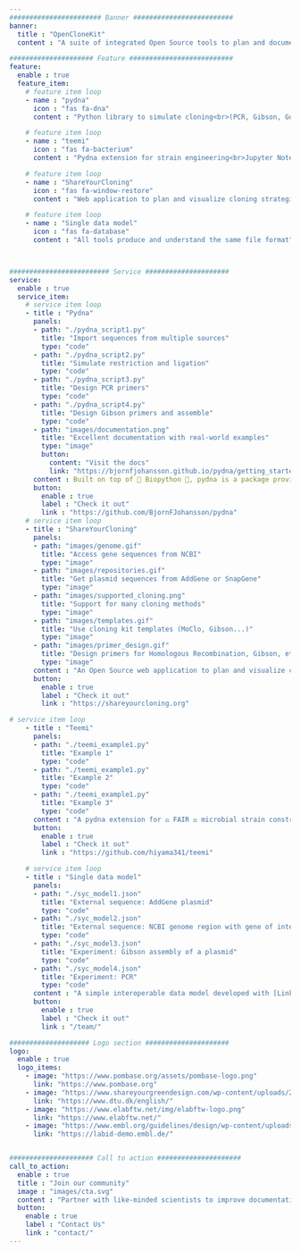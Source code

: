 ```yaml
---
####################### Banner #########################
banner:
  title : "OpenCloneKit"
  content : "A suite of integrated Open Source tools to plan and document your next cloning project"

##################### Feature ##########################
feature:
  enable : true
  feature_item:
    # feature item loop
    - name : "pydna"
      icon : "fas fa-dna"
      content : "Python library to simulate cloning<br>(PCR, Gibson, Golden Gate...)"

    # feature item loop
    - name : "teemi"
      icon : "fas fa-bacterium"
      content : "Pydna extension for strain engineering<br>Jupyter Notebooks as experiment documentation"

    # feature item loop
    - name : "ShareYourCloning"
      icon : "fas fa-window-restore"
      content : "Web application to plan and visualize cloning strategies<br>No need to code!"

    # feature item loop
    - name : "Single data model"
      icon : "fas fa-database"
      content : "All tools produce and understand the same file format"



######################### Service #####################
service:
  enable : true
  service_item:
    # service item loop
    - title : "Pydna"
      panels:
      - path: "./pydna_script1.py"
        title: "Import sequences from multiple sources"
        type: "code"
      - path: "./pydna_script2.py"
        title: "Simulate restriction and ligation"
        type: "code"
      - path: "./pydna_script3.py"
        title: "Design PCR primers"
        type: "code"
      - path: "./pydna_script4.py"
        title: "Design Gibson primers and assemble"
        type: "code"
      - path: "images/documentation.png"
        title: "Excellent documentation with real-world examples"
        type: "image"
        button:
          content: "Visit the docs"
          link: "https://bjornfjohansson.github.io/pydna/getting_started.html"
      content : Built on top of 🐍 Biopython 🧬, pydna is a package providing modules to simulate cloning handle double-stranded DNA. From simulating DNA assemblies to automating complex cloning workflows, pydna empowers you to plan and document your cloning projects 🚀🔬✨
      button:
        enable : true
        label : "Check it out"
        link : "https://github.com/BjornFJohansson/pydna"
    # service item loop
    - title : "ShareYourCloning"
      panels:
      - path: "images/genome.gif"
        title: "Access gene sequences from NCBI"
        type: "image"
      - path: "images/repositories.gif"
        title: "Get plasmid sequences from AddGene or SnapGene"
        type: "image"
      - path: "images/supported_cloning.png"
        title: "Support for many cloning methods"
        type: "image"
      - path: "images/templates.gif"
        title: "Use cloning kit templates (MoClo, Gibson...)"
        type: "image"
      - path: "images/primer_design.gif"
        title: "Design primers for Homologous Recombination, Gibson, etc."
        type: "image"
      content : "An Open Source web application to plan and visualize cloning strategies. 🎉No coding required!🎉 It provides an intuitive interface to plan your cloning strategy, export it to an open file format and generate publication-ready figures 📊🔬🎨"
      button:
        enable : true
        label : "Check it out"
        link : "https://shareyourcloning.org"

# service item loop
    - title : "Teemi"
      panels:
      - path: "./teemi_example1.py"
        title: "Example 1"
        type: "code"
      - path: "./teemi_example1.py"
        title: "Example 2"
        type: "code"
      - path: "./teemi_example1.py"
        title: "Example 3"
        type: "code"
      content : "A pydna extension for ⚖️ FAIR ⚖️ microbial strain construction. It covers the entire DBTL (Design-Build-Test-Learn) cycle, allowing users to design genetic libraries, simulate workflows, and track samples efficiently. Boost your metabolic engineering projects with streamlined automation and flexible workflows! 🚀🧬"
      button:
        enable : true
        label : "Check it out"
        link : "https://github.com/hiyama341/teemi"

    # service item loop
    - title : "Single data model"
      panels:
      - path: "./syc_model1.json"
        title: "External sequence: AddGene plasmid"
        type: "code"
      - path: "./syc_model2.json"
        title: "External sequence: NCBI genome region with gene of interest"
        type: "code"
      - path: "./syc_model3.json"
        title: "Experiment: Gibson assembly of a plasmid"
        type: "code"
      - path: "./syc_model4.json"
        title: "Experiment: PCR"
        type: "code"
      content : "A simple interoperable data model developed with [LinkML](https://linkml.io/) to represent the provenance of engineered DNA sequences. Currently used in [ShareYourCloning](#shareyourcloning) but to be supported by all other tools soon."
      button:
        enable : true
        label : "Check it out"
        link : "/team/"

#################### Logo section #####################
logo:
  enable : true
  logo_items:
    - image: "https://www.pombase.org/assets/pombase-logo.png"
      link: "https://www.pombase.org"
    - image: "https://www.shareyourgreendesign.com/wp-content/uploads/2023/12/opp_3210.png"
      link: "https://www.dtu.dk/english/"
    - image: "https://www.elabftw.net/img/elabftw-logo.png"
      link: "https://www.elabftw.net/"
    - image: "https://www.embl.org/guidelines/design/wp-content/uploads/2022/02/EMBL_logo_colour_DIGITAL.png"
      link: "https://labid-demo.embl.de/"


##################### Call to action #####################
call_to_action:
  enable : true
  title : "Join our community"
  image : "images/cta.svg"
  content : "Partner with like-minded scientists to improve documentation and reproducibility in cloning"
  button:
    enable : true
    label : "Contact Us"
    link : "contact/"
---
```

